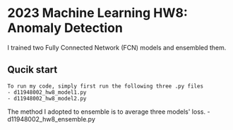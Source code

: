# 2023 Machine Learning HW8: Anomaly Detection

I trained two Fully Connected Network (FCN) models and ensembled them.

## Qucik start
    To run my code, simply first run the following three .py files
    - d11948002_hw8_model1.py
    - d11948002_hw8_model2.py

The method I adopted to ensemble is to average three models' loss.
    - d11948002_hw8_ensemble.py


